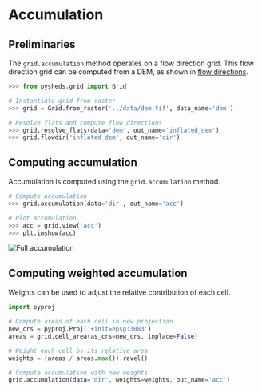 # Accumulation

## Preliminaries

The `grid.accumulation` method operates on a flow direction grid. This flow direction grid can be computed from a DEM, as shown in [flow directions](https://mdbartos.github.io/pysheds/flow-directions.html).

```python
>>> from pysheds.grid import Grid

# Instantiate grid from raster
>>> grid = Grid.from_raster('../data/dem.tif', data_name='dem')

# Resolve flats and compute flow directions
>>> grid.resolve_flats(data='dem', out_name='inflated_dem')
>>> grid.flowdir('inflated_dem', out_name='dir')
```

## Computing accumulation

Accumulation is computed using the `grid.accumulation` method.

```python
# Compute accumulation
>>> grid.accumulation(data='dir', out_name='acc')

# Plot accumulation
>>> acc = grid.view('acc')
>>> plt.imshow(acc)
```

![Full accumulation](https://s3.us-east-2.amazonaws.com/pysheds/img/full_accumulation.png)

## Computing weighted accumulation

Weights can be used to adjust the relative contribution of each cell.

```python
import pyproj

# Compute areas of each cell in new projection
new_crs = pyproj.Proj('+init=epsg:3083')
areas = grid.cell_area(as_crs=new_crs, inplace=False)

# Weight each cell by its relative area
weights = (areas / areas.max()).ravel()

# Compute accumulation with new weights
grid.accumulation(data='dir', weights=weights, out_name='acc')
```
